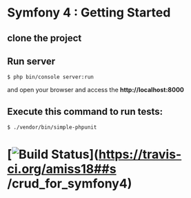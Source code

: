 # Symfony 4 : Getting Started

## clone the project


## Run server

`$ php bin/console server:run`

 and open your browser and access the **http://localhost:8000**
 
 
 

## Execute this command to run tests:

`
$ ./vendor/bin/simple-phpunit
`


# [![Build Status](https://travis-ci.org/amiss18/crud_for_symfony4.svg?branch=master)](https://travis-ci.org/amiss18##s /crud_for_symfony4)
